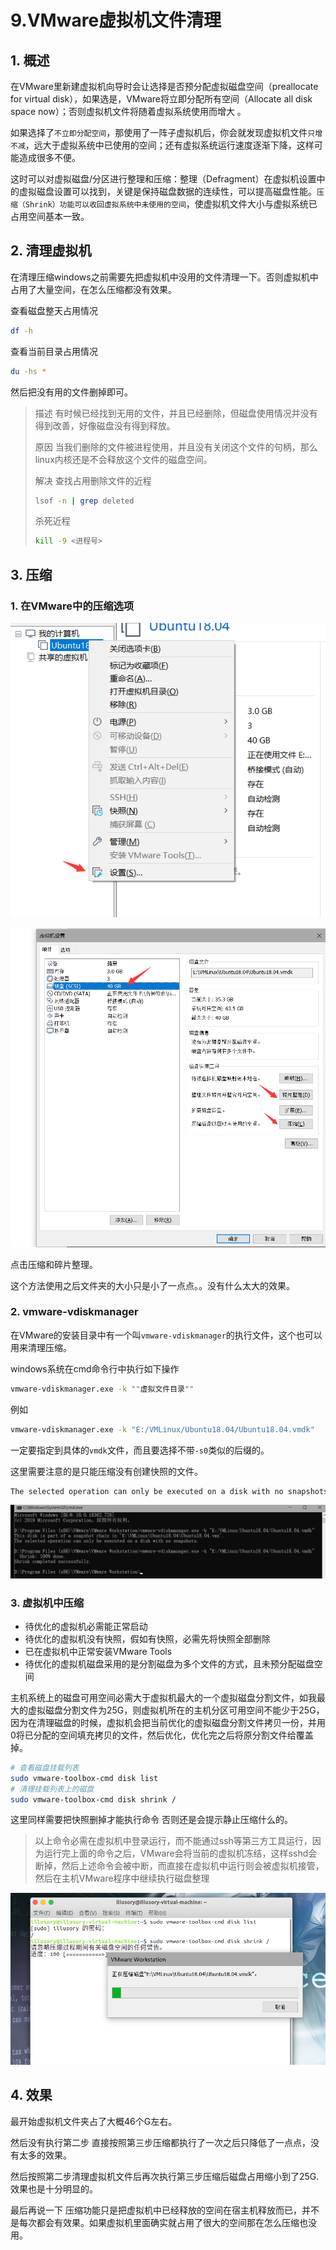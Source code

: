 # 9.VMware虚拟机文件清理

## 1. 概述

在VMware里新建虚拟机向导时会让选择是否预分配虚拟磁盘空间（preallocate for virtual disk），如果选是，VMware将立即分配所有空间（Allocate all disk space now）；否则虚拟机文件将随着虚拟系统使用而增大 。

 如果选择了`不立即分配空间`，那使用了一阵子虚拟机后，你会就发现虚拟机文件`只增不减`，远大于虚拟系统中已使用的空间；还有虚拟系统运行速度逐渐下降，这样可能造成很多不便。 

 这时可以对虚拟磁盘/分区进行整理和压缩：整理（Defragment）在虚拟机设置中的虚拟磁盘设置可以找到，关键是保持磁盘数据的连续性，可以提高磁盘性能。`压缩（Shrink）功能可以收回虚拟系统中未使用的空间`，使虚拟机文件大小与虚拟系统已占用空间基本一致。 

## 2. 清理虚拟机

在清理压缩windows之前需要先把虚拟机中没用的文件清理一下。否则虚拟机中占用了大量空间，在怎么压缩都没有效果。

查看磁盘整天占用情况

```sh
df -h
```

查看当前目录占用情况

```sh
du -hs *
```

然后把没有用的文件删掉即可。

> 描述
> 有时候已经找到无用的文件，并且已经删除，但磁盘使用情况并没有得到改善，好像磁盘没有得到释放。
>
> 原因
> 当我们删除的文件被进程使用，并且没有关闭这个文件的句柄，那么linux内核还是不会释放这个文件的磁盘空间。
>
> 解决
> 查找占用删除文件的近程
>
> ```sh
> lsof -n | grep deleted
> ```
>
> 杀死近程
>
> ```sh
> kill -9 <进程号>
> ```



## 3. 压缩

### 1. 在VMware中的压缩选项

![](images/1-setting.png)

![](images/2-shrink.png)



点击压缩和碎片整理。

这个方法使用之后文件夹的大小只是小了一点点。。没有什么太大的效果。



### 2. vmware-vdiskmanager

在VMware的安装目录中有一个叫`vmware-vdiskmanager`的执行文件，这个也可以用来清理压缩。

windows系统在cmd命令行中执行如下操作

```sh
vmware-vdiskmanager.exe -k ""虚拟文件目录""
```



例如

```sh
vmware-vdiskmanager.exe -k "E:/VMLinux/Ubuntu18.04/Ubuntu18.04.vmdk"
```

一定要指定到具体的`vmdk`文件，而且要选择不带`-s0`类似的后缀的。

这里需要注意的是只能压缩没有创建快照的文件。

```sh
The selected operation can only be executed on a disk with no snapshots.
```

![](images/3-diskmanager.png)

### 3. 虚拟机中压缩

- 待优化的虚拟机必需能正常启动
- 待优化的虚拟机没有快照，假如有快照，必需先将快照全部删除
- 已在虚拟机中正常安装VMware Tools
- 待优化的虚拟机磁盘采用的是分割磁盘为多个文件的方式，且未预分配磁盘空间

主机系统上的磁盘可用空间必需大于虚拟机最大的一个虚拟磁盘分割文件，如我最大的虚拟磁盘分割文件为25G，则虚拟机所在的主机分区可用空间不能少于25G，因为在清理磁盘的时候，虚拟机会把当前优化的虚拟磁盘分割文件拷贝一份，并用0将已分配的空间填充拷贝的文件，然后优化，优化完之后将原分割文件给覆盖掉。

```sh
# 查看磁盘挂载列表
sudo vmware-toolbox-cmd disk list
# 清理挂载列表上的磁盘
sudo vmware-toolbox-cmd disk shrink /
```
这里同样需要把快照删掉才能执行命令 否则还是会提示静止压缩什么的。

>  以上命令必需在虚拟机中登录运行，而不能通过ssh等第三方工具运行，因为运行完上面的命令之后，VMware会将当前的虚拟机冻结，这样sshd会断掉，然后上述命令会被中断，而直接在虚拟机中运行则会被虚拟机接管，然后在主机VMware程序中继续执行磁盘整理 

![](images/4-linux-shrink.png)



## 4. 效果

最开始虚拟机文件夹占了大概46个G左右。

然后没有执行第二步 直接按照第三步压缩都执行了一次之后只降低了一点点，没有太多的效果。

然后按照第二步清理虚拟机文件后再次执行第三步压缩后磁盘占用缩小到了25G.效果也是十分明显的。

最后再说一下 压缩功能只是把虚拟机中已经释放的空间在宿主机释放而已，并不是每次都会有效果。如果虚拟机里面确实就占用了很大的空间那在怎么压缩也没用。